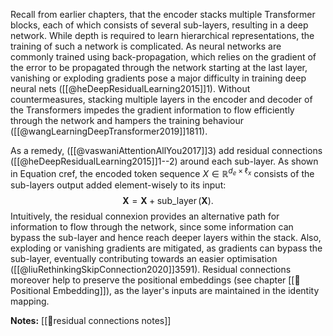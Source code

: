 Recall from earlier chapters, that the encoder stacks multiple Transformer blocks, each of which consists of several sub-layers, resulting in a deep network.  While depth is required to learn hierarchical representations, the training of such a network is complicated. As neural networks are commonly trained using back-propagation, which relies on the gradient of the error to be propagated through the network starting at the last layer, vanishing or exploding gradients pose a major difficulty in training deep neural nets ([[@heDeepResidualLearning2015]]1). Without countermeasures, stacking multiple layers in the encoder and decoder of the Transformers impedes the gradient information to flow efficiently through the network and hampers the training behaviour ([[@wangLearningDeepTransformer2019]]1811).  

As a remedy, ([[@vaswaniAttentionAllYou2017]]3) add residual connections ([[@heDeepResidualLearning2015]]1--2) around each sub-layer. As shown in Equation cref, the encoded token sequence $X \in \mathbb{R}^{d_e \times \ell_x}$ consists of the sub-layers output added element-wisely to its input:
$$
\boldsymbol{X} = \boldsymbol{X} + \operatorname{sub\_layer}\left(\boldsymbol{X}\right).
$$
Intuitively, the residual connexion provides an alternative path for information to flow through the network, since some information can bypass the sub-layer and hence reach deeper layers within the stack. Also, exploding or vanishing gradients are mitigated, as gradients can bypass the sub-layer, eventually contributing towards an easier optimisation ([[@liuRethinkingSkipConnection2020]]3591).  Residual connections moreover help to preserve the positional embeddings (see chapter [[🧵Positional Embedding]]), as the layer's inputs are maintained in the identity mapping.

**Notes:**
[[🔗residual connections notes]]